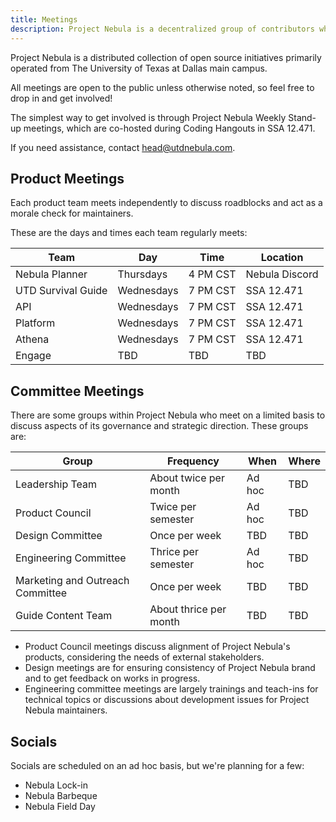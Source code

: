 ```yaml
---
title: Meetings
description: Project Nebula is a decentralized group of contributors who meet regularly to catch up and discuss roadblocks. See when our maintainers for each of our projects meet, and feel free to drop in!
---
```


Project Nebula is a distributed collection of open source initiatives primarily
operated from The University of Texas at Dallas main campus.

All meetings are open to the public unless otherwise noted, so feel free to drop
in and get involved!

The simplest way to get involved is through Project Nebula Weekly Stand-up
meetings, which are co-hosted during Coding Hangouts in SSA 12.471.

If you need assistance, contact head@utdnebula.com.

## Product Meetings

Each product team meets independently to discuss roadblocks and act as a morale
check for maintainers.

These are the days and times each team regularly meets:

| Team               | Day        | Time     | Location       |
| ------------------ | ---------- | -------- | -------------- |
| Nebula Planner     | Thursdays  | 4 PM CST | Nebula Discord |
| UTD Survival Guide | Wednesdays | 7 PM CST | SSA 12.471     |
| API                | Wednesdays | 7 PM CST | SSA 12.471     |
| Platform           | Wednesdays | 7 PM CST | SSA 12.471     |
| Athena             | Wednesdays | 7 PM CST | SSA 12.471     |
| Engage             | TBD        | TBD      | TBD            |

## Committee Meetings

There are some groups within Project Nebula who meet on a limited basis to
discuss aspects of its governance and strategic direction. These groups are:

| **Group**                        | **Frequency**          | **When** | **Where** |
| -------------------------------- | ---------------------- | -------- | --------- |
| Leadership Team                  | About twice per month  | Ad hoc   | TBD       |
| Product Council                  | Twice per semester     | Ad hoc   | TBD       |
| Design Committee                 | Once per week          | TBD      | TBD       |
| Engineering Committee            | Thrice per semester    | Ad hoc   | TBD       |
| Marketing and Outreach Committee | Once per week          | TBD      | TBD       |
| Guide Content Team               | About thrice per month | TBD      | TBD       |

- Product Council meetings discuss alignment of Project Nebula's products,
  considering the needs of external stakeholders.
- Design meetings are for ensuring consistency of Project Nebula brand and to
  get feedback on works in progress.
- Engineering committee meetings are largely trainings and teach-ins for
  technical topics or discussions about development issues for Project Nebula
  maintainers.

## Socials

Socials are scheduled on an ad hoc basis, but we're planning for a few:

- Nebula Lock-in
- Nebula Barbeque
- Nebula Field Day
